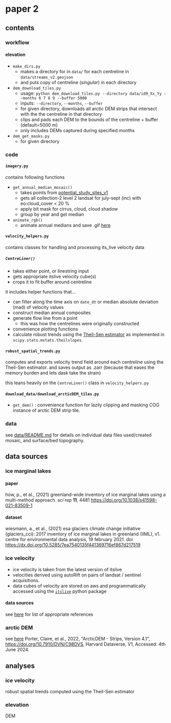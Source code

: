 # paper 2

## contents

### workflow
#### elevation
- `make_dirs.py`
    - makes a directory for in `data/` for each centreline in `data/streams_v2.geojson`
    - and puts copy of centreline (*singular*) in each directory
- `dem_download_tiles.py`
    - usage: `python dem_download_tiles.py --directory data/id9_Xx_Yy --months 6 7 8 9 --buffer 5000`
    - inputs: `--directory`, `--months`, `--buffer`
    - for given directory, downloads all arctic DEM strips that intersect with the the centreline in that directory
    - clips and pads each DEM to the bounds of the centreline + buffer (default=5000 m)
    - only includes DEMs captured during specified months
- `dem_get_masks.py`
    - for given directory

### code
#### `imagery.py`
contains following functions
- `get_annual_median_mosaic()`
    - takes points from [potential_study_sites_v1](data/potential_study_sites_v1.geojson) 
    - gets all collection-2 level 2 landsat for july-sept (inc) with eo:cloud_cover < 20 %
    - apply bit mask for cirrus, cloud, cloud shadow
    - group by year and get median
- `animate_rgb()`
    - animate annual medians and save .gif [here](results/intermediate/study_site_animations/)

#### `velocity_helpers.py`
contains classes for handling and processing its_live velocity data
##### `CentreLiner()`
- takes either point, or linestring input
- gets appropriate itslive velocity cube(s)
- crops it to fit buffer around centreline

it includes helper functions that...
- can filter along the time axis on `date_dt` or median absolute deviation (mad) of velocity values
- construct median annual composites
- generate flow line from a point
    - this was how the centrelines were originally constructed
- convenience plotting functions
- calculate robust trends using the [Theil-Sen estimator](https://en.wikipedia.org/wiki/Theil%E2%80%93Sen_estimator) as implemented in `scipy.stats.mstats.theilslopes`.

#### `robust_spatial_trends.py`
computes and exports velocity trend field around each centreline using the Theil-Sen estimator. and saves output as .zarr (because that eases the memory burden and lets dask take the strain)

this leans heavily on the `CentreLiner()` class in `velocity_helpers.py`

#### `download_data/download_arcticDEM_tiles.py`
- `get_dem()` : convenience function for lazily clipping and masking COG instance of arctic DEM strip tile.

### data
see [data/README.md](data/data_README.md) for details on individual data files used/created
mosaic, and surface/bed topography.

## data sources

### ice marginal lakes

#### paper
how, p., et al., (2021) greenland-wide inventory of ice marginal lakes using a multi-method approach. *sci rep* **11**, 4481 https://doi.org/10.1038/s41598-021-83509-1

#### dataset
wiesmann, a., et al., (2021) esa glaciers climate change initiative (glaciers_cci): 2017 inventory of ice marginal lakes in greenland (IIML), v1. centre for environmental data analysis, 19 february 2021. doi https://dx.doi.org/10.5285/7ea7540135f441369716ef867d217519

### ice velocity

- ice velocity is taken from the latest version of itslive
- velocities derived using autoRift on pairs of landsat / sentinel acquisitions.
- data cubes of velocity are stored on aws and programmatically accessed using the [`itslive`](https://github.com/nasa-jpl/itslive-py/tree/main) python package

#### data sources
see [here](https://its-live.jpl.nasa.gov/#how-to-cite) for list of appropriate references

### arctic DEM
see [here](https://www.pgc.umn.edu/data/arcticdem/)
Porter, Claire, et al., 2022, "ArcticDEM - Strips, Version 4.1", https://doi.org/10.7910/DVN/C98DVS, Harvard Dataverse, V1, Accessed: 4th June 2024. 


## analyses
### ice velocity
robust spatial trends computed using the Theil-Sen estimator

### elevation
DEM

